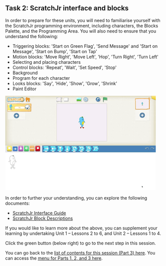 ## Task 2: ScratchJr interface and blocks
In order to prepare for these units, you will need to familiarise yourself with the ScratchJr programming environment, including characters, the Blocks Palette, and the Programming Area. You will also need to ensure that you understand the following:
+ Triggering blocks: 'Start on Green Flag', 'Send Message' and 'Start on Message', 'Start on Bump', 'Start on Tap'
+ Motion blocks: 'Move Right', 'Move Left', 'Hop', 'Turn Right', 'Turn Left'
+ Selecting and placing characters
+ Control blocks: 'Repeat', 'Wait', 'Set Speed', 'Stop'
+ Background
+ Program for each character
+ Looks blocks: 'Say', 'Hide', 'Show', 'Grow', 'Shrink'
+ Paint Editor

![Modelling ScratchJr interface](images/ks1storytelling-ScratchJrInterface.gif)

In order to further your understanding, you can explore the following documents: 
+ [ScratchJr Interface Guide](https://www.scratchjr.org/pdfs/scratchjr-interface-guide.pdf) 
+ [ScratchJr Block Descriptions](https://www.scratchjr.org/pdfs/block-descriptions.pdf)

If you would like to learn more about the above, you can supplement your learning by undertaking Unit 1 – Lessons 2 to 6, and Unit 2 – Lessons 1 to 4.

Click the green button (below right) to go to the next step in this session.

You can go back to the [list of contents for this session (Part 3) here](https://projects.raspberrypi.org/en/projects/Year8-RelevanceTraining-Part3-GBICi4).
You can access the [menu for Parts 1, 2, and 3 here](https://projects.raspberrypi.org/en/pathways/year8-relevancetraining-gbici4).
